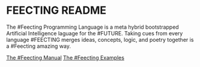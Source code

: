 # FEECTING README
The #Feecting Programming Language is a meta hybrid bootstrapped Artificial
Intelligence laguage for the #FUTURE. Taking cues from every language #FEECTING
merges ideas, concepts, logic, and poetry together is a #Feecting amazing way.

[The #Feecting Manual](manual/README.md)
[The #Feecting Examples](examples/README.md)
